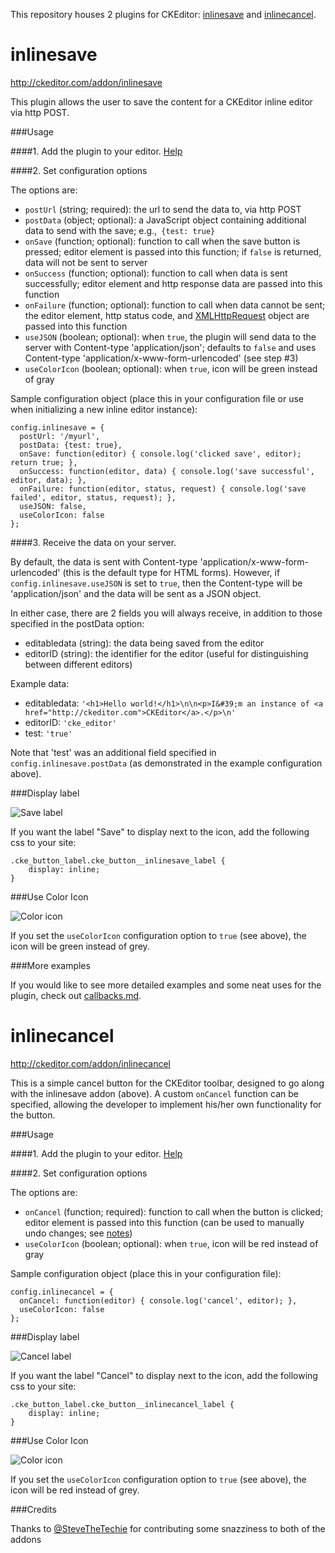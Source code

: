 This repository houses 2 plugins for CKEditor: [inlinesave](#inlinesave) and [inlinecancel](#inlinecancel).

inlinesave
==========

http://ckeditor.com/addon/inlinesave

This plugin allows the user to save the content for a CKEditor inline editor via http POST.

###Usage

####1. Add the plugin to your editor. [Help](http://docs.ckeditor.com/#!/guide/dev_plugins)

####2. Set configuration options

The options are:
- `postUrl` (string; required): the url to send the data to, via http POST
- `postData` (object; optional): a JavaScript object containing additional data to send with the save; e.g.,` {test: true}`
- `onSave` (function; optional): function to call when the save button is pressed; editor element is passed into this function; if `false` is returned, data will not be sent to server
- `onSuccess` (function; optional): function to call when data is sent successfully; editor element and http response data are passed into this function
- `onFailure` (function; optional): function to call when data cannot be sent; the editor element, http status code, and [XMLHttpRequest](https://developer.mozilla.org/en-US/docs/Web/API/XMLHttpRequest) object are passed into this function
- `useJSON` (boolean; optional): when `true`, the plugin will send data to the server with Content-type 'application/json'; defaults to `false` and uses Content-type 'application/x-www-form-urlencoded' (see step #3)
- `useColorIcon` (boolean; optional): when `true`, icon will be green instead of gray

Sample configuration object (place this in your configuration file or use when initializing a new inline editor instance):

    config.inlinesave = {
      postUrl: '/myurl',
      postData: {test: true},
      onSave: function(editor) { console.log('clicked save', editor); return true; },
      onSuccess: function(editor, data) { console.log('save successful', editor, data); },
      onFailure: function(editor, status, request) { console.log('save failed', editor, status, request); },
      useJSON: false,
      useColorIcon: false
    };

####3. Receive the data on your server.

By default, the data is sent with Content-type 'application/x-www-form-urlencoded' (this is the default type for HTML forms). However, if `config.inlinesave.useJSON` is set to `true`, then the Content-type will be 'application/json' and the data will be sent as a JSON object.

In either case, there are 2 fields you will always receive, in addition to those specified in the postData option:

- editabledata (string): the data being saved from the editor
- editorID (string): the identifier for the editor (useful for distinguishing between different editors)

Example data:

- editabledata: `'<h1>Hello world!</h1>\n\n<p>I&#39;m an instance of <a href="http://ckeditor.com">CKEditor</a>.</p>\n'`
- editorID: `'cke_editor'`
- test: `'true'`

Note that 'test' was an additional field specified in `config.inlinesave.postData` (as demonstrated in the example configuration above).

###Display label

![Save label](docs/img/save-label.png)

If you want the label "Save" to display next to the icon, add the following css to your site:

    .cke_button_label.cke_button__inlinesave_label {
        display: inline;
    }

###Use Color Icon

![Color icon](docs/img/save-color.png)

If you set the `useColorIcon` configuration option to `true` (see above), the icon will be green instead of grey.

###More examples

If you would like to see more detailed examples and some neat uses for the plugin, check out [callbacks.md](https://github.com/tyleryasaka/inlinesave/blob/master/callbacks.md).

inlinecancel
==========

http://ckeditor.com/addon/inlinecancel

This is a simple cancel button for the CKEditor toolbar, designed to go along with the inlinesave addon (above). A custom `onCancel` function can be specified, allowing the developer to implement his/her own functionality for the button.

###Usage

####1. Add the plugin to your editor. [Help](http://docs.ckeditor.com/#!/guide/dev_plugins)

####2. Set configuration options

The options are:
- `onCancel` (function; required): function to call when the button is clicked; editor element is passed into this function (can be used to manually undo changes; see [notes](#notes))
- `useColorIcon` (boolean; optional): when `true`, icon will be red instead of gray

Sample configuration object (place this in your configuration file):

    config.inlinecancel = {
      onCancel: function(editor) { console.log('cancel', editor); },
      useColorIcon: false
    };

###Display label

![Cancel label](docs/img/cancel-label.png)

If you want the label "Cancel" to display next to the icon, add the following css to your site:

    .cke_button_label.cke_button__inlinecancel_label {
        display: inline;
    }

###Use Color Icon

![Color icon](docs/img/cancel-color.png)

If you set the `useColorIcon` configuration option to `true` (see above), the icon will be red instead of grey.

###Credits

Thanks to [@SteveTheTechie](https://github.com/SteveTheTechie) for contributing some snazziness to both of the addons
